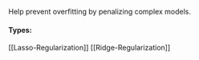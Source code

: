 Help prevent overfitting by penalizing complex models.
#### Types:
[[Lasso-Regularization]]
[[Ridge-Regularization]]